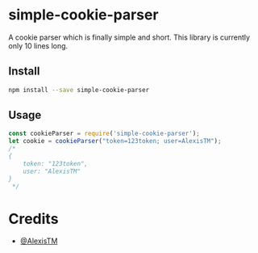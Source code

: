 # simple-cookie-parser
A cookie parser which is finally simple and short. This library is currently only 10 lines long.

## Install

```bash
npm install --save simple-cookie-parser
```

## Usage

```js
const cookieParser = require('simple-cookie-parser');
let cookie = cookieParser("token=123token; user=AlexisTM");
/*
{
    token: "123token",
    user: "AlexisTM"
}
 */
```

# Credits

- [@AlexisTM](http://github.com/AlexisTM)
